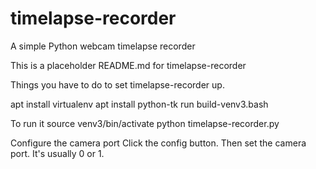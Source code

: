 # timelapse-recorder
A simple Python webcam timelapse recorder

This is a placeholder README.md for timelapse-recorder

Things you have to do to set timelapse-recorder up.

apt install virtualenv
apt install python-tk
run build-venv3.bash

To run it
source venv3/bin/activate
python timelapse-recorder.py

Configure the camera port
Click the config button. Then set the camera port. It's usually 0 or 1.

